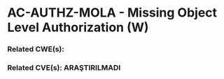 # AC-AUTHZ-MOLA - Missing Object Level Authorization (W)

### Related CWE(s):
### Related CVE(s): ARAŞTIRILMADI